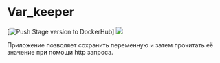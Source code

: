 # Var_keeper

[![Push Stage version to DockerHub](https://github.com/ilyas6954/var_keeper/actions/workflows/staging.yml/badge.svg)] ![](https://img.shields.io/docker/v/ilyas6520/var_keeper?label=build%20for%20commit&sort=date)

Приложение позволяет сохранить переменную и затем прочитать её значение при помощи http запроса.

